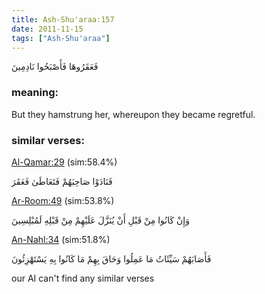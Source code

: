 ```yaml
---
title: Ash-Shu'araa:157
date: 2011-11-15
tags: ["Ash-Shu'araa"]
---
```

فَعَقَرُوهَا فَأَصْبَحُوا نَادِمِينَ
### meaning: 
But they hamstrung her, whereupon they became regretful.
### similar verses: 

[Al-Qamar:29](/54/29) (sim:58.4%)

فَنَادَوْا صَاحِبَهُمْ فَتَعَاطَىٰ فَعَقَرَ

[Ar-Room:49](/30/49) (sim:53.8%)

وَإِنْ كَانُوا مِنْ قَبْلِ أَنْ يُنَزَّلَ عَلَيْهِمْ مِنْ قَبْلِهِ لَمُبْلِسِينَ

[An-Nahl:34](/16/34) (sim:51.8%)

فَأَصَابَهُمْ سَيِّئَاتُ مَا عَمِلُوا وَحَاقَ بِهِمْ مَا كَانُوا بِهِ يَسْتَهْزِئُونَ

our AI can't find any similar verses

